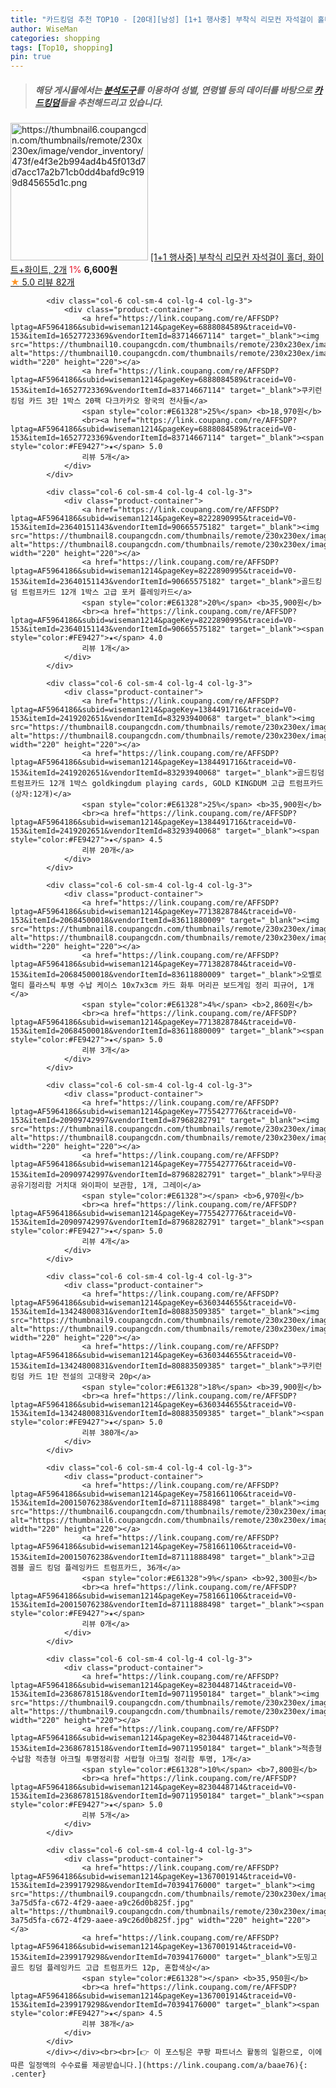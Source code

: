 ```yaml
---
title: "카드킹덤 추천 TOP10 - [20대][남성] [1+1 행사중] 부착식 리모컨 자석걸이 홀더, 화이트+화이트, 2개"
author: WiseMan
categories: shopping
tags: [Top10, shopping]
pin: true
---
```


> ##### 해당 게시물에서는 [**분석도구**](https://itemscout.io/)를 이용하여 **성별**, **연령별** 등의 데이터를 바탕으로 [**카드킹덤**](https://link.coupang.com/a/baae76)들을 추천해드리고 있습니다.
<div class="container"><div class="row">
            <div class="col-6 col-sm-4 col-lg-4 col-lg-3">
                <div class="product-container">
                    <a href="https://link.coupang.com/re/AFFSDP?lptag=AF5964186&subid=wiseman1214&pageKey=7598677490&traceid=V0-153&itemId=20095696210&vendorItemId=89452174442" target="_blank"><img src="https://thumbnail6.coupangcdn.com/thumbnails/remote/230x230ex/image/vendor_inventory/473f/e4f3e2b994ad4b45f013d7d7acc17a2b71cb0dd4bafd9c9199d845655d1c.png" alt="https://thumbnail6.coupangcdn.com/thumbnails/remote/230x230ex/image/vendor_inventory/473f/e4f3e2b994ad4b45f013d7d7acc17a2b71cb0dd4bafd9c9199d845655d1c.png" width="220" height="220"></a>
                    <a href="https://link.coupang.com/re/AFFSDP?lptag=AF5964186&subid=wiseman1214&pageKey=7598677490&traceid=V0-153&itemId=20095696210&vendorItemId=89452174442" target="_blank">[1+1 행사중] 부착식 리모컨 자석걸이 홀더, 화이트+화이트, 2개</a>
                    <span style="color:#E61328">1%</span> <b>6,600원</b>
                    <br><a href="https://link.coupang.com/re/AFFSDP?lptag=AF5964186&subid=wiseman1214&pageKey=7598677490&traceid=V0-153&itemId=20095696210&vendorItemId=89452174442" target="_blank"><span style="color:#FE9427">★</span> 5.0
                    리뷰 82개</a>
                </div>
            </div>
            
            <div class="col-6 col-sm-4 col-lg-4 col-lg-3">
                <div class="product-container">
                    <a href="https://link.coupang.com/re/AFFSDP?lptag=AF5964186&subid=wiseman1214&pageKey=6888084589&traceid=V0-153&itemId=16527723369&vendorItemId=83714667114" target="_blank"><img src="https://thumbnail10.coupangcdn.com/thumbnails/remote/230x230ex/image/vendor_inventory/973f/713056fe2b81f7e9164a99cb7e98cfb59da8409b4c21fd4a45bd581572ae.jpg" alt="https://thumbnail10.coupangcdn.com/thumbnails/remote/230x230ex/image/vendor_inventory/973f/713056fe2b81f7e9164a99cb7e98cfb59da8409b4c21fd4a45bd581572ae.jpg" width="220" height="220"></a>
                    <a href="https://link.coupang.com/re/AFFSDP?lptag=AF5964186&subid=wiseman1214&pageKey=6888084589&traceid=V0-153&itemId=16527723369&vendorItemId=83714667114" target="_blank">쿠키런킹덤 카드 3탄 1박스 20팩 다크카카오 왕국의 전사들</a>
                    <span style="color:#E61328">25%</span> <b>18,970원</b>
                    <br><a href="https://link.coupang.com/re/AFFSDP?lptag=AF5964186&subid=wiseman1214&pageKey=6888084589&traceid=V0-153&itemId=16527723369&vendorItemId=83714667114" target="_blank"><span style="color:#FE9427">★</span> 5.0
                    리뷰 5개</a>
                </div>
            </div>
            
            <div class="col-6 col-sm-4 col-lg-4 col-lg-3">
                <div class="product-container">
                    <a href="https://link.coupang.com/re/AFFSDP?lptag=AF5964186&subid=wiseman1214&pageKey=8222890995&traceid=V0-153&itemId=23640151143&vendorItemId=90665575182" target="_blank"><img src="https://thumbnail8.coupangcdn.com/thumbnails/remote/230x230ex/image/vendor_inventory/8a0d/3ee5f898f55ef2ecf18acbc0bfde70611e2cc48c25d266d3cdabadca6b62.png" alt="https://thumbnail8.coupangcdn.com/thumbnails/remote/230x230ex/image/vendor_inventory/8a0d/3ee5f898f55ef2ecf18acbc0bfde70611e2cc48c25d266d3cdabadca6b62.png" width="220" height="220"></a>
                    <a href="https://link.coupang.com/re/AFFSDP?lptag=AF5964186&subid=wiseman1214&pageKey=8222890995&traceid=V0-153&itemId=23640151143&vendorItemId=90665575182" target="_blank">골드킹덤 트럼프카드 12개 1박스 고급 포커 플레잉카드</a>
                    <span style="color:#E61328">20%</span> <b>35,900원</b>
                    <br><a href="https://link.coupang.com/re/AFFSDP?lptag=AF5964186&subid=wiseman1214&pageKey=8222890995&traceid=V0-153&itemId=23640151143&vendorItemId=90665575182" target="_blank"><span style="color:#FE9427">★</span> 4.0
                    리뷰 1개</a>
                </div>
            </div>
            
            <div class="col-6 col-sm-4 col-lg-4 col-lg-3">
                <div class="product-container">
                    <a href="https://link.coupang.com/re/AFFSDP?lptag=AF5964186&subid=wiseman1214&pageKey=1384491716&traceid=V0-153&itemId=2419202651&vendorItemId=83293940068" target="_blank"><img src="https://thumbnail8.coupangcdn.com/thumbnails/remote/230x230ex/image/vendor_inventory/8a0d/3ee5f898f55ef2ecf18acbc0bfde70611e2cc48c25d266d3cdabadca6b62.png" alt="https://thumbnail8.coupangcdn.com/thumbnails/remote/230x230ex/image/vendor_inventory/8a0d/3ee5f898f55ef2ecf18acbc0bfde70611e2cc48c25d266d3cdabadca6b62.png" width="220" height="220"></a>
                    <a href="https://link.coupang.com/re/AFFSDP?lptag=AF5964186&subid=wiseman1214&pageKey=1384491716&traceid=V0-153&itemId=2419202651&vendorItemId=83293940068" target="_blank">골드킹덤 트럼프카드 12개 1박스 goldkingdum playing cards, GOLD KINGDUM 고급 트럼프카드(상자:12개)</a>
                    <span style="color:#E61328">25%</span> <b>35,900원</b>
                    <br><a href="https://link.coupang.com/re/AFFSDP?lptag=AF5964186&subid=wiseman1214&pageKey=1384491716&traceid=V0-153&itemId=2419202651&vendorItemId=83293940068" target="_blank"><span style="color:#FE9427">★</span> 4.5
                    리뷰 20개</a>
                </div>
            </div>
            
            <div class="col-6 col-sm-4 col-lg-4 col-lg-3">
                <div class="product-container">
                    <a href="https://link.coupang.com/re/AFFSDP?lptag=AF5964186&subid=wiseman1214&pageKey=7713828784&traceid=V0-153&itemId=20684500018&vendorItemId=83611880009" target="_blank"><img src="https://thumbnail8.coupangcdn.com/thumbnails/remote/230x230ex/image/vendor_inventory/742d/3dd182980aadfea74ca8d9a93d3b3f3a1e5954353895e25c41696d62ae62.JPG" alt="https://thumbnail8.coupangcdn.com/thumbnails/remote/230x230ex/image/vendor_inventory/742d/3dd182980aadfea74ca8d9a93d3b3f3a1e5954353895e25c41696d62ae62.JPG" width="220" height="220"></a>
                    <a href="https://link.coupang.com/re/AFFSDP?lptag=AF5964186&subid=wiseman1214&pageKey=7713828784&traceid=V0-153&itemId=20684500018&vendorItemId=83611880009" target="_blank">오벨로 멀티 플라스틱 투명 수납 케이스 10x7x3cm 카드 화투 머리끈 보드게임 정리 피규어, 1개</a>
                    <span style="color:#E61328">4%</span> <b>2,860원</b>
                    <br><a href="https://link.coupang.com/re/AFFSDP?lptag=AF5964186&subid=wiseman1214&pageKey=7713828784&traceid=V0-153&itemId=20684500018&vendorItemId=83611880009" target="_blank"><span style="color:#FE9427">★</span> 5.0
                    리뷰 3개</a>
                </div>
            </div>
            
            <div class="col-6 col-sm-4 col-lg-4 col-lg-3">
                <div class="product-container">
                    <a href="https://link.coupang.com/re/AFFSDP?lptag=AF5964186&subid=wiseman1214&pageKey=7755427776&traceid=V0-153&itemId=20909742997&vendorItemId=87968282791" target="_blank"><img src="https://thumbnail8.coupangcdn.com/thumbnails/remote/230x230ex/image/vendor_inventory/4968/569a85214392ceea2c91626093275734dc522d77b7d5b3e8b8ed9178d6c5.jpg" alt="https://thumbnail8.coupangcdn.com/thumbnails/remote/230x230ex/image/vendor_inventory/4968/569a85214392ceea2c91626093275734dc522d77b7d5b3e8b8ed9178d6c5.jpg" width="220" height="220"></a>
                    <a href="https://link.coupang.com/re/AFFSDP?lptag=AF5964186&subid=wiseman1214&pageKey=7755427776&traceid=V0-153&itemId=20909742997&vendorItemId=87968282791" target="_blank">무타공 공유기정리함 거치대 와이파이 보관함, 1개, 그레이</a>
                    <span style="color:#E61328"></span> <b>6,970원</b>
                    <br><a href="https://link.coupang.com/re/AFFSDP?lptag=AF5964186&subid=wiseman1214&pageKey=7755427776&traceid=V0-153&itemId=20909742997&vendorItemId=87968282791" target="_blank"><span style="color:#FE9427">★</span> 5.0
                    리뷰 4개</a>
                </div>
            </div>
            
            <div class="col-6 col-sm-4 col-lg-4 col-lg-3">
                <div class="product-container">
                    <a href="https://link.coupang.com/re/AFFSDP?lptag=AF5964186&subid=wiseman1214&pageKey=6360344655&traceid=V0-153&itemId=13424800831&vendorItemId=80883509385" target="_blank"><img src="https://thumbnail9.coupangcdn.com/thumbnails/remote/230x230ex/image/vendor_inventory/1f1e/234fadc7a68333b0be509f5c102c2536cd3ad14bfa6a2c5154454022f66b.jpg" alt="https://thumbnail9.coupangcdn.com/thumbnails/remote/230x230ex/image/vendor_inventory/1f1e/234fadc7a68333b0be509f5c102c2536cd3ad14bfa6a2c5154454022f66b.jpg" width="220" height="220"></a>
                    <a href="https://link.coupang.com/re/AFFSDP?lptag=AF5964186&subid=wiseman1214&pageKey=6360344655&traceid=V0-153&itemId=13424800831&vendorItemId=80883509385" target="_blank">쿠키런 킹덤 카드 1탄 전설의 고대왕국 20p</a>
                    <span style="color:#E61328">18%</span> <b>39,900원</b>
                    <br><a href="https://link.coupang.com/re/AFFSDP?lptag=AF5964186&subid=wiseman1214&pageKey=6360344655&traceid=V0-153&itemId=13424800831&vendorItemId=80883509385" target="_blank"><span style="color:#FE9427">★</span> 5.0
                    리뷰 380개</a>
                </div>
            </div>
            
            <div class="col-6 col-sm-4 col-lg-4 col-lg-3">
                <div class="product-container">
                    <a href="https://link.coupang.com/re/AFFSDP?lptag=AF5964186&subid=wiseman1214&pageKey=7581661106&traceid=V0-153&itemId=20015076238&vendorItemId=87111888498" target="_blank"><img src="https://thumbnail6.coupangcdn.com/thumbnails/remote/230x230ex/image/vendor_inventory/3649/971dc320aee57ae09ef717320c425e45d15fe655ddcfc699af15b5a5fd74.jpg" alt="https://thumbnail6.coupangcdn.com/thumbnails/remote/230x230ex/image/vendor_inventory/3649/971dc320aee57ae09ef717320c425e45d15fe655ddcfc699af15b5a5fd74.jpg" width="220" height="220"></a>
                    <a href="https://link.coupang.com/re/AFFSDP?lptag=AF5964186&subid=wiseman1214&pageKey=7581661106&traceid=V0-153&itemId=20015076238&vendorItemId=87111888498" target="_blank">고급 겜블 골드 킹덤 플레잉카드 트럼프카드, 36개</a>
                    <span style="color:#E61328">9%</span> <b>92,300원</b>
                    <br><a href="https://link.coupang.com/re/AFFSDP?lptag=AF5964186&subid=wiseman1214&pageKey=7581661106&traceid=V0-153&itemId=20015076238&vendorItemId=87111888498" target="_blank"><span style="color:#FE9427">★</span> 
                    리뷰 0개</a>
                </div>
            </div>
            
            <div class="col-6 col-sm-4 col-lg-4 col-lg-3">
                <div class="product-container">
                    <a href="https://link.coupang.com/re/AFFSDP?lptag=AF5964186&subid=wiseman1214&pageKey=8230448714&traceid=V0-153&itemId=23686781518&vendorItemId=90711950184" target="_blank"><img src="https://thumbnail9.coupangcdn.com/thumbnails/remote/230x230ex/image/vendor_inventory/d42e/70da9cf6d7f493d802d00a216b6c9194f3b05dee48eff8165d2181c18595.jpg" alt="https://thumbnail9.coupangcdn.com/thumbnails/remote/230x230ex/image/vendor_inventory/d42e/70da9cf6d7f493d802d00a216b6c9194f3b05dee48eff8165d2181c18595.jpg" width="220" height="220"></a>
                    <a href="https://link.coupang.com/re/AFFSDP?lptag=AF5964186&subid=wiseman1214&pageKey=8230448714&traceid=V0-153&itemId=23686781518&vendorItemId=90711950184" target="_blank">적층형 수납함 적층형 아크릴 투명정리함 서랍형 아크릴 정리함 투명, 1개</a>
                    <span style="color:#E61328">10%</span> <b>7,800원</b>
                    <br><a href="https://link.coupang.com/re/AFFSDP?lptag=AF5964186&subid=wiseman1214&pageKey=8230448714&traceid=V0-153&itemId=23686781518&vendorItemId=90711950184" target="_blank"><span style="color:#FE9427">★</span> 5.0
                    리뷰 5개</a>
                </div>
            </div>
            
            <div class="col-6 col-sm-4 col-lg-4 col-lg-3">
                <div class="product-container">
                    <a href="https://link.coupang.com/re/AFFSDP?lptag=AF5964186&subid=wiseman1214&pageKey=1367001914&traceid=V0-153&itemId=2399179298&vendorItemId=70394176000" target="_blank"><img src="https://thumbnail9.coupangcdn.com/thumbnails/remote/230x230ex/image/retail/images/598360190941634-3a75d5fa-c672-4f29-aaee-a9c26d0b825f.jpg" alt="https://thumbnail9.coupangcdn.com/thumbnails/remote/230x230ex/image/retail/images/598360190941634-3a75d5fa-c672-4f29-aaee-a9c26d0b825f.jpg" width="220" height="220"></a>
                    <a href="https://link.coupang.com/re/AFFSDP?lptag=AF5964186&subid=wiseman1214&pageKey=1367001914&traceid=V0-153&itemId=2399179298&vendorItemId=70394176000" target="_blank">도밍고 골드 킹덤 플레잉카드 고급 트럼프카드 12p, 혼합색상</a>
                    <span style="color:#E61328"></span> <b>35,950원</b>
                    <br><a href="https://link.coupang.com/re/AFFSDP?lptag=AF5964186&subid=wiseman1214&pageKey=1367001914&traceid=V0-153&itemId=2399179298&vendorItemId=70394176000" target="_blank"><span style="color:#FE9427">★</span> 4.5
                    리뷰 38개</a>
                </div>
            </div>
            </div></div><br><br>[👉 이 포스팅은 쿠팡 파트너스 활동의 일환으로, 이에 따른 일정액의 수수료를 제공받습니다.](https://link.coupang.com/a/baae76){: .center}